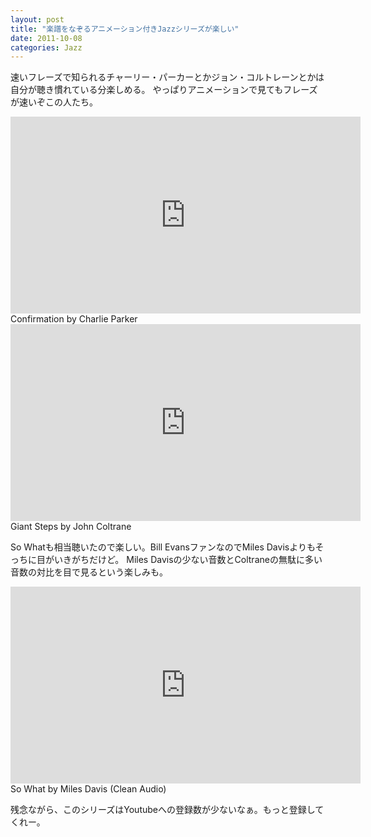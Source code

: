 ```yaml
---
layout: post
title: "楽譜をなぞるアニメーション付きJazzシリーズが楽しい"
date: 2011-10-08
categories: Jazz
---
```

速いフレーズで知られるチャーリー・パーカーとかジョン・コルトレーンとかは自分が聴き慣れている分楽しめる。
やっぱりアニメーションで見てもフレーズが速いぞこの人たち。

 <iframe width="560" height="315" src="https://www.youtube.com/embed/zV6y1f7CU-A" frameborder="0" allowfullscreen></iframe>  Confirmation by Charlie Parker

 <iframe width="560" height="315" src="https://www.youtube.com/embed/2kotK9FNEYU" frameborder="0" allowfullscreen></iframe>  Giant Steps by John Coltrane

So Whatも相当聴いたので楽しい。Bill EvansファンなのでMiles Davisよりもそっちに目がいきがちだけど。
Miles Davisの少ない音数とColtraneの無駄に多い音数の対比を目で見るという楽しみも。
 <iframe width="560" height="315" src="https://www.youtube.com/embed/Rhv8iOY08TY" frameborder="0" allowfullscreen></iframe>  So What by Miles Davis (Clean Audio)

残念ながら、このシリーズはYoutubeへの登録数が少ないなぁ。もっと登録してくれー。
